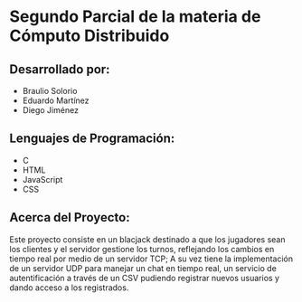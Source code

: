 # Segundo Parcial de la materia de Cómputo Distribuido

## Desarrollado por:
- Braulio Solorio
- Eduardo Martínez
- Diego Jiménez

## Lenguajes de Programación:
- C
- HTML
- JavaScript
- CSS

## Acerca del Proyecto:
Este proyecto consiste en un blacjack destinado a que los jugadores sean los clientes y el servidor gestione los turnos,
reflejando los cambios en tiempo real por medio de un servidor TCP; A su vez tiene la implementación de un servidor UDP para manejar
un chat en tiempo real, un servicio de autentificación a través de un CSV pudiendo registrar nuevos usuarios y dando acceso a los registrados.
